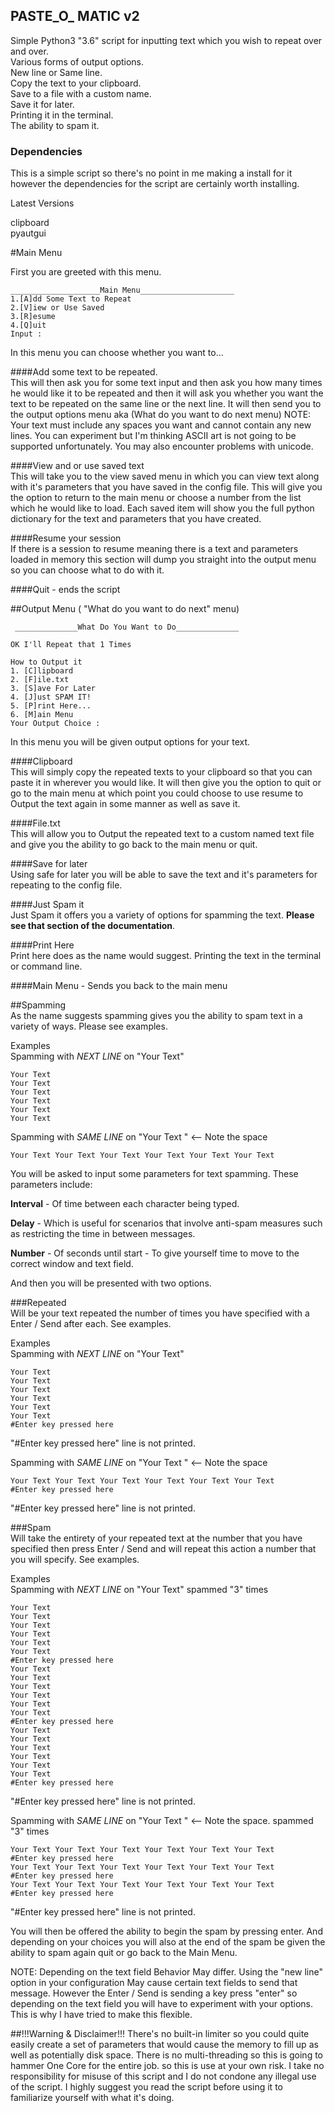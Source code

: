 ## PASTE_O_ MATIC v2

Simple Python3 "3.6" script for inputting text which you wish to repeat over and over.  
Various forms of output options.  
New line or Same line.  
Copy the text to your clipboard.  
Save to a file with a custom name.  
Save it for later.  
Printing it in the terminal.  
The ability to spam it.  


### Dependencies  

This is a simple script so there's no point in me making a install for it however the dependencies for the script are certainly worth installing.  

Latest Versions  

clipboard  
pyautgui  

#Main Menu

First you are greeted with this menu.  

    ____________________Main Menu_____________________ 
    1.[A]dd Some Text to Repeat
    2.[V]iew or Use Saved
    3.[R]esume
    4.[Q]uit
    Input : 

In this menu you can choose whether you want to...

####Add some text to be repeated.  
This will then ask you for some text input and then ask you how many times he would like it to be repeated and then it will ask you whether you want the text to be repeated on the same line or the next line.  It will then send you to the  output options menu aka  (What do you want to do next menu) NOTE: Your text must include any spaces you want and cannot contain any new lines. You can experiment but I'm thinking ASCII art is not going to be supported unfortunately. You may also encounter problems with unicode.

####View and or  use saved text  
This will take you to the view saved menu in which you can view text along with it's parameters that you have saved in the config file. This will give you the option to return to the main menu or choose a number from the list which he would like to load. Each saved item will show you the full python dictionary for the text and parameters that you have created.

####Resume your session  
If there is a session to resume meaning there is a text and parameters loaded in memory this section will dump you straight into the output menu so you can choose what to do with it.

####Quit - ends the script



##Output Menu ( "What do you want to do next" menu)

     ______________What Do You Want to Do______________ 

    OK I'll Repeat that 1 Times 

    How to Output it
    1. [C]lipboard
    2. [F]ile.txt
    3. [S]ave For Later
    4. [J]ust SPAM IT!
    5. [P]rint Here...
    6. [M]ain Menu 
    Your Output Choice : 

In this menu you will be given output options for your text.

####Clipboard  
This will simply copy the repeated texts to your clipboard so that you can paste it in wherever you would like. It will then give you the option to quit or go to the main menu at which point you could choose to use resume to Output the text again in some manner as well as save it.

####File.txt   
This will allow you to Output the repeated text to a custom named text file and give you the ability to go back to the main menu or quit.

####Save for later  
Using safe for later you will be able to save the text and it's parameters for repeating to the config file.

####Just Spam it  
Just Spam it offers you a variety of options for spamming the text. **Please see that section of the documentation**.

####Print Here  
Print here does as the name would suggest. Printing the text in the terminal or command line.

####Main Menu - Sends you back to the main menu

##Spamming  
As the name suggests spamming gives you the ability to spam text in a variety of ways. Please see examples.

Examples  
Spamming with _NEXT LINE_  on "Your Text"

    Your Text 
    Your Text 
    Your Text 
    Your Text 
    Your Text 
    Your Text 
    
Spamming with _SAME LINE_ on "Your Text " <-- Note the space

    Your Text Your Text Your Text Your Text Your Text Your Text 

You will be asked to input some parameters for text spamming. These parameters include:

**Interval** - Of time between each character being typed.  

**Delay** -  Which is useful for scenarios that involve anti-spam measures such as restricting the time in between messages.  

**Number** - Of seconds until start -  To give yourself time to move to the correct window and text field.  

And then you will be presented with two options.

###Repeated  
Will be your text repeated the number of times you have specified with a Enter / Send  after each.  See examples.  

Examples  
Spamming with _NEXT LINE_  on "Your Text"

    Your Text 
    Your Text 
    Your Text 
    Your Text 
    Your Text 
    Your Text 
    #Enter key pressed here
"#Enter key pressed here" line is not printed.

Spamming with _SAME LINE_ on "Your Text " <-- Note the space

    Your Text Your Text Your Text Your Text Your Text Your Text 
    #Enter key pressed here
"#Enter key pressed here" line is not printed.

###Spam  
Will take the entirety of your repeated text at the number that you have specified  then press Enter / Send and will repeat this action a number that you will specify. See examples.  

 Examples  
 Spamming with _NEXT LINE_  on "Your Text" spammed "3" times
 
    Your Text 
    Your Text 
    Your Text 
    Your Text 
    Your Text 
    Your Text 
    #Enter key pressed here
    Your Text 
    Your Text 
    Your Text 
    Your Text 
    Your Text 
    Your Text 
    #Enter key pressed here
    Your Text 
    Your Text 
    Your Text 
    Your Text 
    Your Text 
    Your Text 
    #Enter key pressed here
"#Enter key pressed here" line is not printed.  

Spamming with _SAME LINE_ on "Your Text " <-- Note the space. spammed "3" times

    Your Text Your Text Your Text Your Text Your Text Your Text 
    #Enter key pressed here
    Your Text Your Text Your Text Your Text Your Text Your Text 
    #Enter key pressed here
    Your Text Your Text Your Text Your Text Your Text Your Text 
    #Enter key pressed here
"#Enter key pressed here" line is not printed.  

You will then be offered the ability to begin the spam by pressing enter. And depending on your choices you will also at the end of the spam be given the ability to spam again quit or go back to the Main Menu.

NOTE: Depending on the text field Behavior May differ. Using the "new line" option in your configuration May cause certain text fields to send that message. However the Enter / Send  is sending a key press "enter" so depending on the text field you will have to experiment with your options.  This is why I have tried to make this flexible.

##!!!Warning & Disclaimer!!!
There's no built-in limiter so you could quite easily create a set of parameters that would cause the memory to fill up as well as potentially disk space. There is no multi-threading so this is going to hammer One Core for the entire job. so this is use at your own risk. I take no responsibility for misuse of this script and I do not condone any illegal use of the script. I highly suggest you read the script before using it to familiarize yourself with what it's doing.
